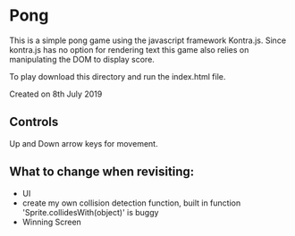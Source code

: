 # Pong
This is a simple pong game using the javascript framework Kontra.js. Since kontra.js has no option for rendering text this game also
relies on manipulating the DOM to display score.

To play download this directory and run the index.html file.

Created on 8th July 2019

## Controls
Up and Down arrow keys for movement.

## What to change when revisiting:
- UI
- create my own collision detection function, built in function 'Sprite.collidesWith(object)' is buggy
- Winning Screen
